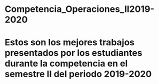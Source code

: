# Competencia_Operaciones_II2019-2020
# Estos son los mejores trabajos presentados por los estudiantes durante la competencia en el semestre II del periodo 2019-2020
